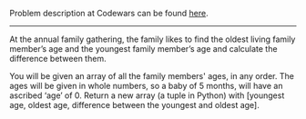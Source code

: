Problem description at Codewars can be found
[here](https://www.codewars.com/kata/5720a1cb65a504fdff0003e2/train/python).

-------------

At the annual family gathering, the family likes to find the oldest living family member’s age and
the youngest family member’s age and calculate the difference between them.
<br>

You will be given an array of all the family members' ages, in any order. The ages will be given in
whole numbers, so a baby of 5 months, will have an ascribed ‘age’ of 0. Return a new array (a tuple
in Python) with [youngest age, oldest age, difference between the youngest and oldest age].
